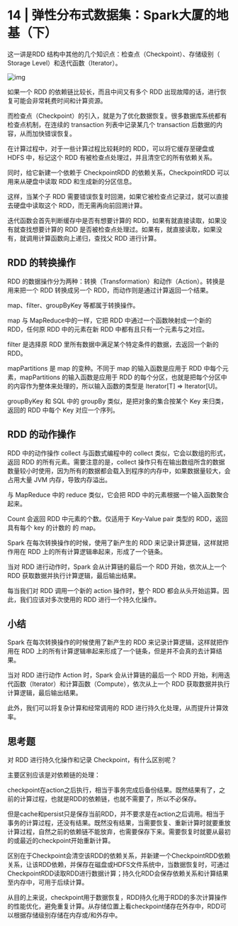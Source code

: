 # 14 | 弹性分布式数据集：Spark大厦的地基（下）

这一讲是RDD 结构中其他的几个知识点：检查点（Checkpoint）、存储级别（ Storage Level）和迭代函数（Iterator）。

![img](https://static001.geekbang.org/resource/image/8c/1c/8cae25f4d16a34be77fd3e84133d6a1c.png)

如果一个 RDD 的依赖链比较长，而且中间又有多个 RDD 出现故障的话，进行恢复可能会非常耗费时间和计算资源。

而检查点（Checkpoint）的引入，就是为了优化数据恢复。很多数据库系统都有检查点机制，在连续的 transaction 列表中记录某几个 transaction 后数据的内容，从而加快错误恢复。

在计算过程中，对于一些计算过程比较耗时的 RDD，可以将它缓存至硬盘或 HDFS 中，标记这个 RDD 有被检查点处理过，并且清空它的所有依赖关系。

同时，给它新建一个依赖于 CheckpointRDD 的依赖关系，CheckpointRDD 可以用来从硬盘中读取 RDD 和生成新的分区信息。

这样，当某个子 RDD 需要错误恢复时回溯，如果它被检查点记录过，就可以直接去硬盘中读取这个 RDD，而无需再向前回溯计算。

迭代函数会首先判断缓存中是否有想要计算的 RDD，如果有就直接读取，如果没有就查找想要计算的 RDD 是否被检查点处理过。如果有，就直接读取，如果没有，就调用计算函数向上递归，查找父 RDD 进行计算。

## RDD 的转换操作

RDD 的数据操作分为两种：转换（Transformation）和动作（Action）。转换是用来把一个 RDD 转换成另一个 RDD，而动作则是通过计算返回一个结果。

 map、filter、groupByKey 等都属于转换操作。

 map 与 MapReduce中的一样，它把 RDD 中通过一个函数映射成一个新的 RDD，任何原 RDD 中的元素在新 RDD 中都有且只有一个元素与之对应。

filter 是选择原 RDD 里所有数据中满足某个特定条件的数据，去返回一个新的 RDD。

mapPartitions 是 map 的变种。不同于 map 的输入函数是应用于 RDD 中每个元素，mapPartitions 的输入函数是应用于 RDD 的每个分区，也就是把每个分区中的内容作为整体来处理的，所以输入函数的类型是 Iterator[T] => Iterator[U]。

groupByKey 和 SQL 中的 groupBy 类似，是把对象的集合按某个 Key 来归类，返回的 RDD 中每个 Key 对应一个序列。

## RDD 的动作操作

RDD 中的动作操作 collect 与函数式编程中的 collect 类似，它会以数组的形式，返回 RDD 的所有元素。需要注意的是，collect 操作只有在输出数组所含的数据数量较小时使用，因为所有的数据都会载入到程序的内存中，如果数据量较大，会占用大量 JVM 内存，导致内存溢出。

与 MapReduce 中的 reduce 类似，它会把 RDD 中的元素根据一个输入函数聚合起来。

Count 会返回 RDD 中元素的个数。仅适用于 Key-Value pair 类型的 RDD，返回具有每个 key 的计数的 的 map。

Spark 在每次转换操作的时候，使用了新产生的 RDD 来记录计算逻辑，这样就把作用在 RDD 上的所有计算逻辑串起来，形成了一个链条。

当对 RDD 进行动作时，Spark 会从计算链的最后一个 RDD 开始，依次从上一个 RDD 获取数据并执行计算逻辑，最后输出结果。

每当我们对 RDD 调用一个新的 action 操作时，整个 RDD 都会从头开始运算。因此，我们应该对多次使用的 RDD 进行一个持久化操作。

## 小结
Spark 在每次转换操作的时候使用了新产生的 RDD 来记录计算逻辑，这样就把作用在 RDD 上的所有计算逻辑串起来形成了一个链条，但是并不会真的去计算结果。

当对 RDD 进行动作 Action 时，Spark 会从计算链的最后一个 RDD 开始，利用迭代函数（Iterator）和计算函数（Compute），依次从上一个 RDD 获取数据并执行计算逻辑，最后输出结果。

此外，我们可以将复杂计算和经常调用的 RDD 进行持久化处理，从而提升计算效率。

## 思考题

对 RDD 进行持久化操作和记录 Checkpoint，有什么区别呢？

主要区别应该是对依赖链的处理：

checkpoint在action之后执行，相当于事务完成后备份结果。既然结果有了，之前的计算过程，也就是RDD的依赖链，也就不需要了，所以不必保存。

但是cache和persist只是保存当前RDD，并不要求是在action之后调用。相当于事务的计算过程，还没有结果。既然没有结果，当需要恢复、重新计算时就要重放计算过程，自然之前的依赖链不能放弃，也需要保存下来。需要恢复时就要从最初的或最近的checkpoint开始重新计算。

区别在于Checkpoint会清空该RDD的依赖关系，并新建一个CheckpointRDD依赖关系，让该RDD依赖，并保存在磁盘或HDFS文件系统中，当数据恢复时，可通过CheckpointRDD读取RDD进行数据计算；持久化RDD会保存依赖关系和计算结果至内存中，可用于后续计算。

从目的上来说，checkpoint用于数据恢复，RDD持久化用于RDD的多次计算操作的性能优化，避免重复计算。从存储位置上看checkpoint储存在外存中，RDD可以根据存储级别存储在内存或/和外存中。